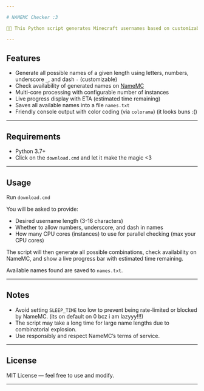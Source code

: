 ```yaml
---

# NAMEMC Checker :3

🧱🚀 This Python script generates Minecraft usernames based on customizable criteria and checks their availability on NameMC in real-time, using multiple CPU cores for speed.

---
```


## Features

* Generate all possible names of a given length using letters, numbers, underscore `_`, and dash `-` (customizable)
* Check availability of generated names on [NameMC](https://namemc.com)
* Multi-core processing with configurable number of instances
* Live progress display with ETA (estimated time remaining)
* Saves all available names into a file `names.txt`
* Friendly console output with color coding (via `colorama`) (it looks buns :()

---

## Requirements

* Python 3.7+
* Click on the `download.cmd` and let it make the magic <3

---

## Usage

Run `download.cmd`

You will be asked to provide:

* Desired username length (3-16 characters)
* Whether to allow numbers, underscore, and dash in names
* How many CPU cores (instances) to use for parallel checking (max your CPU cores)

The script will then generate all possible combinations, check availability on NameMC, and show a live progress bar with estimated time remaining.

Available names found are saved to `names.txt`.

---

## Notes

* Avoid setting `SLEEP_TIME` too low to prevent being rate-limited or blocked by NameMC. (its on default on 0 bcz i am lazyyy!!!)
* The script may take a long time for large name lengths due to combinatorial explosion.
* Use responsibly and respect NameMC’s terms of service.

---

## License

MIT License — feel free to use and modify.

---
